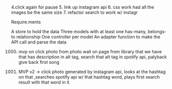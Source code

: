 <!-- 1. spotify docs/
1.5 find that api in js stuff
2. create html page(play button) + js file(jquery calls?? api shiz..)
3.  getting a call to work () -->
4.click again for pause
5. link up instagram api
6. css work
  had all the images be the same size
7. refactor search to work w/ instagr


Require.ments
<!-- At least one API call -->
A store to hold the data
Three models with at least one has-many, belongs-to relationship
One controller per model
An adapter function to make the API call and parse the data

1000. mvp on click photo from photo wall on page from library that we have that has description in alt tag, search that alt tag in spotify api, palyback give back first song




10000. MVP v2 -> click photo generated by instagram api, looks at the hashtag on that ,searches spotify api w/ that hashtag word, plays first search result with that word in it
